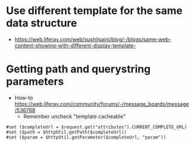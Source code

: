 # Use different template for the same data structure

* <https://web.liferay.com/web/sushilsaini/blog/-/blogs/same-web-content-showing-with-different-display-template->

# Getting path and querystring parameters

* How-to <https://web.liferay.com/community/forums/-/message_boards/message/536768>
  * Remember uncheck "template cacheable"

```
#set ($completeUrl = $request.get("attributes").CURRENT_COMPLETE_URL)
#set ($path = $httpUtil.getPath($completeUrl))
#set ($param = $httpUtil.getParameter($completeUrl, "param"))
```